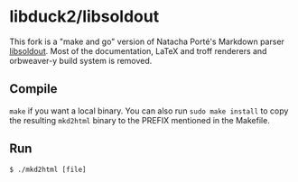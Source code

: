 # libduck2/libsoldout

This fork is a "make and go" version of Natacha Porté's Markdown parser [libsoldout][0]. Most of the documentation, LaTeX and troff renderers and orbweaver-y build system is removed.

## Compile

`make` if you want a local binary. You can also run `sudo make install` to copy the resulting `mkd2html` binary to the PREFIX mentioned in the Makefile.

## Run

```
$ ./mkd2html [file]
```

[0]: https://github.com/faelys/libsoldout
